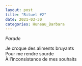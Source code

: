 ```yaml
---
layout: post
title: "Rituel #2"
date: 2021-03-30
categories: Huneau_Barbara
---
```


*Parade*

Je croque des aliments bruyants  
Pour me rendre sourde  
À l’inconsistance de mes souhaits
